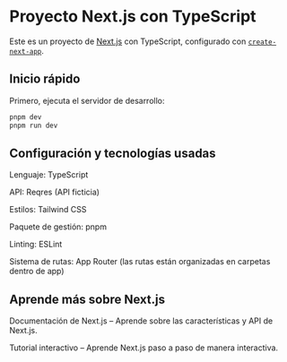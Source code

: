 # Proyecto Next.js con TypeScript

Este es un proyecto de [Next.js](https://nextjs.org) con TypeScript, configurado con [`create-next-app`](https://nextjs.org/docs/app/api-reference/cli/create-next-app).

## **Inicio rápido**

Primero, ejecuta el servidor de desarrollo:

```bash
pnpm dev
pnpm run dev
```

## Configuración y tecnologías usadas
Lenguaje: TypeScript

API: Reqres (API ficticia)

Estilos: Tailwind CSS

Paquete de gestión: pnpm

Linting: ESLint

Sistema de rutas: App Router (las rutas están organizadas en carpetas dentro de app)

##  Aprende más sobre Next.js
Documentación de Next.js – Aprende sobre las características y API de Next.js.

Tutorial interactivo – Aprende Next.js paso a paso de manera interactiva.
